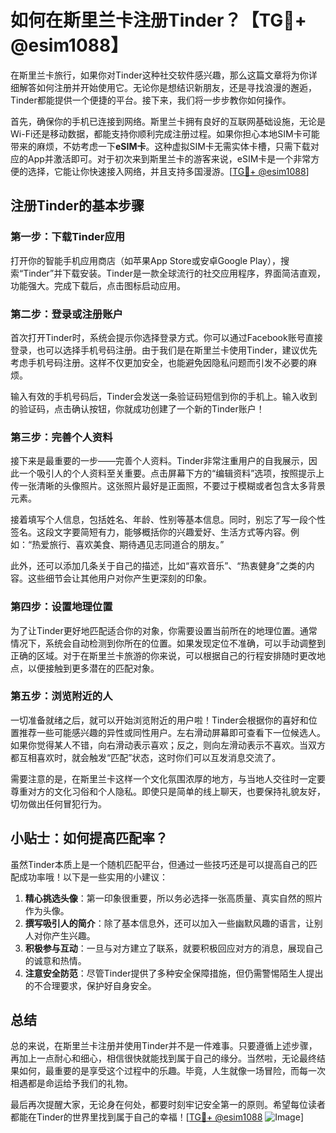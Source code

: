 # 如何在斯里兰卡注册Tinder？【TG💪+ @esim1088】

在斯里兰卡旅行，如果你对Tinder这种社交软件感兴趣，那么这篇文章将为你详细解答如何注册并开始使用它。无论你是想结识新朋友，还是寻找浪漫的邂逅，Tinder都能提供一个便捷的平台。接下来，我们将一步步教你如何操作。

首先，确保你的手机已连接到网络。斯里兰卡拥有良好的互联网基础设施，无论是Wi-Fi还是移动数据，都能支持你顺利完成注册过程。如果你担心本地SIM卡可能带来的麻烦，不妨考虑一下**eSIM卡**。这种虚拟SIM卡无需实体卡槽，只需下载对应的App并激活即可。对于初次来到斯里兰卡的游客来说，eSIM卡是一个非常方便的选择，它能让你快速接入网络，并且支持多国漫游。[[TG💪+ @esim1088](https://t.me/s/esim1088)]

## 注册Tinder的基本步骤

### 第一步：下载Tinder应用

打开你的智能手机应用商店（如苹果App Store或安卓Google Play），搜索“Tinder”并下载安装。Tinder是一款全球流行的社交应用程序，界面简洁直观，功能强大。完成下载后，点击图标启动应用。

### 第二步：登录或注册账户

首次打开Tinder时，系统会提示你选择登录方式。你可以通过Facebook账号直接登录，也可以选择手机号码注册。由于我们是在斯里兰卡使用Tinder，建议优先考虑手机号码注册。这样不仅更加安全，也能避免因隐私问题而引发不必要的麻烦。

输入有效的手机号码后，Tinder会发送一条验证码短信到你的手机上。输入收到的验证码，点击确认按钮，你就成功创建了一个新的Tinder账户！

### 第三步：完善个人资料

接下来是最重要的一步——完善个人资料。Tinder非常注重用户的自我展示，因此一个吸引人的个人资料至关重要。点击屏幕下方的“编辑资料”选项，按照提示上传一张清晰的头像照片。这张照片最好是正面照，不要过于模糊或者包含太多背景元素。

接着填写个人信息，包括姓名、年龄、性别等基本信息。同时，别忘了写一段个性签名。这段文字要简短有力，能够概括你的兴趣爱好、生活方式等内容。例如：“热爱旅行、喜欢美食、期待遇见志同道合的朋友。”

此外，还可以添加几条关于自己的描述，比如“喜欢音乐”、“热衷健身”之类的内容。这些细节会让其他用户对你产生更深刻的印象。

### 第四步：设置地理位置

为了让Tinder更好地匹配适合你的对象，你需要设置当前所在的地理位置。通常情况下，系统会自动检测到你所在的位置。如果发现定位不准确，可以手动调整到正确的区域。对于在斯里兰卡旅游的你来说，可以根据自己的行程安排随时更改地点，以便接触到更多潜在的匹配对象。

### 第五步：浏览附近的人

一切准备就绪之后，就可以开始浏览附近的用户啦！Tinder会根据你的喜好和位置推荐一些可能感兴趣的异性或同性用户。左右滑动屏幕即可查看下一位候选人。如果你觉得某人不错，向右滑动表示喜欢；反之，则向左滑动表示不喜欢。当双方都互相喜欢时，就会触发“匹配”状态，这时你们可以互发消息交流了。

需要注意的是，在斯里兰卡这样一个文化氛围浓厚的地方，与当地人交往时一定要尊重对方的文化习俗和个人隐私。即使只是简单的线上聊天，也要保持礼貌友好，切勿做出任何冒犯行为。

## 小贴士：如何提高匹配率？

虽然Tinder本质上是一个随机匹配平台，但通过一些技巧还是可以提高自己的匹配成功率哦！以下是一些实用的小建议：

1. **精心挑选头像**：第一印象很重要，所以务必选择一张高质量、真实自然的照片作为头像。
2. **撰写吸引人的简介**：除了基本信息外，还可以加入一些幽默风趣的语言，让别人对你产生兴趣。
3. **积极参与互动**：一旦与对方建立了联系，就要积极回应对方的消息，展现自己的诚意和热情。
4. **注意安全防范**：尽管Tinder提供了多种安全保障措施，但仍需警惕陌生人提出的不合理要求，保护好自身安全。

## 总结

总的来说，在斯里兰卡注册并使用Tinder并不是一件难事。只要遵循上述步骤，再加上一点耐心和细心，相信很快就能找到属于自己的缘分。当然啦，无论最终结果如何，最重要的是享受这个过程中的乐趣。毕竟，人生就像一场冒险，而每一次相遇都是命运给予我们的礼物。

最后再次提醒大家，无论身在何处，都要时刻牢记安全第一的原则。希望每位读者都能在Tinder的世界里找到属于自己的幸福！[[TG💪+ @esim1088](https://t.me/s/esim1088) ![Image](https://i.postimg.cc/4NQfJmqS/Snipaste-2025-05-13-00-14-12.png)]